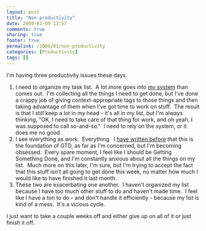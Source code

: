 ```yaml
---
layout: post
title: "Non-productivity"
date: 2009-01-09 11:57
comments: true
sharing: true
footer: true
permalink: /2009/01/non-productivity
categories: [Productivity]
tags: []
---
```

I'm having three productivity issues these days.
<ol>
	<li>I need to organize my task list.  A lot more goes into <a title="Things" href="http://culturedcode.com/things/" target="_blank">my system</a> than comes out.  I'm collecting all the things I need to get done, but I've done a crappy job of giving context-appropriate tags to those things and then taking advantage of them when I've got time to work on stuff.  The result is that I still keep a lot in my head - it's all in my list, but I'm always thinking, "OK, I need to take care of that thing for work, and oh yeah, I was supposed to call so-and-so."  I need to rely on the system, or it does me no good.</li>
	<li>I see everything as work.  Everything.  I <a href="/2008/11/satisfaction">have written before</a> that this is the foundation of GTD, as far as I'm concerned, but I'm becoming obsessed.  Every spare moment, I feel like I should be Getting Something Done, and I'm constantly anxious about all the things on my list.  Much more on this later, I'm sure, but I'm trying to accept the fact that this stuff isn't all going to get done this week, no matter how much I would like to have finished it last month.</li>
	<li>These two are exacerbating one another.  I haven't organized my list because I have too much other stuff to do and haven't made time.  I feel like I have a ton to do - and don't handle it efficiently - because my list is kind of a mess.  It's a vicious cycle.</li>
</ol>
I just want to take a couple weeks off and either give up on all of it or just finish it off.
